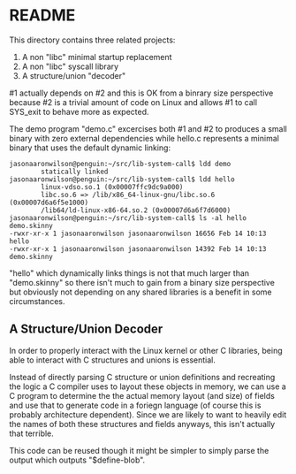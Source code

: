 # README

This directory contains three related projects:

1. A non "libc" minimal startup replacement
2. A non "libc" syscall library
3. A structure/union "decoder"

#1 actually depends on #2 and this is OK from a binrary size
perspective because #2 is a trivial amount of code on Linux and allows
#1 to call SYS_exit to behave more as expected.

The demo program "demo.c" excercises both #1 and #2 to produces a
small binary with zero external dependencies while hello.c represents
a minimal binary that uses the default dynamic linking:

    jasonaaronwilson@penguin:~/src/lib-system-call$ ldd demo
            statically linked
    jasonaaronwilson@penguin:~/src/lib-system-call$ ldd hello
            linux-vdso.so.1 (0x00007ffc9dc9a000)
            libc.so.6 => /lib/x86_64-linux-gnu/libc.so.6 (0x00007d6a6f5e1000)
            /lib64/ld-linux-x86-64.so.2 (0x00007d6a6f7d6000)
    jasonaaronwilson@penguin:~/src/lib-system-call$ ls -al hello demo.skinny 
    -rwxr-xr-x 1 jasonaaronwilson jasonaaronwilson 16656 Feb 14 10:13 hello
    -rwxr-xr-x 1 jasonaaronwilson jasonaaronwilson 14392 Feb 14 10:13 demo.skinny

"hello" which dynamically links things is not that much larger than
"demo.skinny" so there isn't much to gain from a binary size
perspective but obviously not depending on any shared libraries is a
benefit in some circumstances.

## A Structure/Union Decoder

In order to properly interact with the Linux kernel or other C
libraries, being able to interact with C structures and unions is
essential.

Instead of directly parsing C structure or union definitions and
recreating the logic a C compiler uses to layout these objects in
memory, we can use a C program to determine the the actual memory
layout (and size) of fields and use that to generate code in a foriegn
language (of course this is probably architecture dependent). Since we
are likely to want to heavily edit the names of both these structures
and fields anyways, this isn't actually that terrible.

This code can be reused though it might be simpler to simply parse the
output which outputs "$define-blob".




